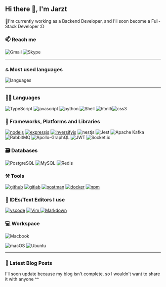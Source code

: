 
## Hi there 👋, I'm Jarzt

🔭I'm currently working as a Backend Developer, and I'll soon become a Full-Stack Developer :D

### 📫 Reach me
![Gmail](https://img.shields.io/badge/dev.luanpham@gmail.com-D14836?style=for-the-badge&logo=gmail&logoColor=white)
![Skype](https://img.shields.io/static/v1?style=for-the-badge&message=live:devilstorm.luan&color=00AFF0&logo=Skype&logoColor=white&label=)

--- 

### 🔝 Most used languages
  <img alt="languages" src="https://github-readme-stats.vercel.app/api/top-langs/?username=jarzt-pham&theme=github_dark&hide_border=true&hide=Jupyter%20Notebook,css,html,scss,python&layout=compact" />

---

### 🧑‍💻 Languages

![TypeScript](https://img.shields.io/badge/TypeScript-007ACC?style=for-the-badge&logo=typescript&logoColor=white)
![javascript](https://img.shields.io/badge/JavaScript-323330?style=for-the-badge&logo=javascript&logoColor=F7DF1E)
![python](https://img.shields.io/badge/Python-FFD43B?style=for-the-badge&logo=python&logoColor=darkgreen)
![Shell](https://img.shields.io/badge/Shell_Script-121011?style=for-the-badge&logo=gnu-bash&logoColor=white)
![html5](https://img.shields.io/badge/HTML5-E34F26?style=for-the-badge&logo=html5&logoColor=white)![css3](https://img.shields.io/badge/CSS3-1572B6?style=for-the-badge&logo=css3&logoColor=white)

### 🧩 Frameworks, Platforms and Libraries

[![nodejs](https://img.shields.io/badge/Node.js-339933?style=for-the-badge&logo=nodedotjs&logoColor=white)](https://nodejs.org/en)
[![expressjs](https://img.shields.io/badge/Express.js-000000?style=for-the-badge&logo=express&logoColor=white)](https://expressjs.com)
[![inversifyjs](https://img.shields.io/badge/Inversify.js-0096FF?style=for-the-badge&logo=invesify&logoColor=white&labelColor=blue)](https://inversify.io/)
![nestjs](https://img.shields.io/badge/-NestJs-ea2845?style=flat-square&logo=nestjs&logoColor=white)
![Jest](https://img.shields.io/badge/-jest-%23C21325?style=for-the-badge&logo=jest&logoColor=white)
![Apache Kafka](https://img.shields.io/badge/Apache%20Kafka-000?style=for-the-badge&logo=apachekafka)
![RabbitMQ](https://img.shields.io/badge/Rabbitmq-FF6600?style=for-the-badge&logo=rabbitmq&logoColor=white)
![Apollo-GraphQL](https://img.shields.io/badge/-ApolloGraphQL-311C87?style=for-the-badge&logo=apollo-graphql)
![JWT](https://img.shields.io/badge/JWT-black?style=for-the-badge&logo=JSON%20web%20tokens)
![Socket.io](https://img.shields.io/badge/Socket.io-black?style=for-the-badge&logo=socket.io&badgeColor=010101)


### 🗃️ Databases

![PostgreSQL](https://img.shields.io/static/v1?style=for-the-badge&message=PostgreSQL&color=4169E1&logo=PostgreSQL&logoColor=FFFFFF&label=)
![MySQL](https://shields.io/badge/MySQL-lightgrey?logo=mysql&style=plastic&logoColor=white&labelColor=blue)
![Redis](https://img.shields.io/badge/redis-%23DD0031.svg?style=for-the-badge&logo=redis&logoColor=white)

### ⚒️ Tools

[![github](https://img.shields.io/badge/GitHub-100000?style=for-the-badge&logo=github&logoColor=white)](https://github.com)
[![gitlab](https://img.shields.io/badge/GitLab-FFA500?style=for-the-badge&logo=gitlab&logoColor=white)](https://gitlab.com)
[![postman](https://img.shields.io/badge/Postman-FF6C37?style=for-the-badge&logo=Postman&logoColor=white)](https://www.postman.com)
[![docker](https://img.shields.io/badge/Docker-2CA5E0?style=for-the-badge&logo=docker&logoColor=white)](https://www.docker.com)
[![npm](https://img.shields.io/badge/npm-CB3837?style=for-the-badge&logo=npm&logoColor=white)](https://www.npmjs.com)

### 🧠 IDEs/Text Editors I use

[![vscode](https://img.shields.io/badge/Visual_Studio_Code-0078D4?style=for-the-badge&logo=visual%20studio%20code&logoColor=white)](https://code.visualstudio.com)
[
![Vim](https://img.shields.io/static/v1?style=for-the-badge&message=Vim&color=019733&logo=Vim&logoColor=FFFFFF&label=)
](https://www.vim.org/)
[
![Markdown](https://img.shields.io/static/v1?style=for-the-badge&message=Markdown&color=000000&logo=Markdown&logoColor=FFFFFF&label=)
](https://www.markdownguide.org/)
### 💻 Workspace

![Macbook](https://img.shields.io/badge/Apple-MacBook_Air_M1-999999?style=for-the-badge&logo=apple&logoColor=white)

![macOS](https://img.shields.io/static/v1?style=for-the-badge&message=macOS&color=000000&logo=apple&logoColor=FFFFFF&label=)
![Ubuntu](https://img.shields.io/badge/Ubuntu-E95420?style=for-the-badge&logo=Ubuntu&logoColor=white)

---

### 📜 Latest Blog Posts
I'll soon update because my blog isn't complete, so I wouldn't want to share it with anyone ^^
